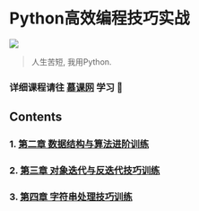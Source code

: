 # Python高效编程技巧实战
![](http://img.mukewang.com/szimg/59f7e6c600014f2020000520.jpg)

> 人生苦短, 我用Python.

### 详细课程请往 [慕课网](http://coding.imooc.com/class/chapter/62.html) 学习 :wind_chime:

## Contents
### 1. [第二章 数据结构与算法进阶训练](https://github.com/LewisTian/PythonAdvancedExercise/blob/master/Chapter2.md)

### 2. [第三章 对象迭代与反迭代技巧训练](https://github.com/LewisTian/PythonAdvancedExercise/blob/master/Chapter3.md)

### 3. [第四章 字符串处理技巧训练](https://github.com/LewisTian/PythonAdvancedExercise/blob/master/Chapter3.md)









